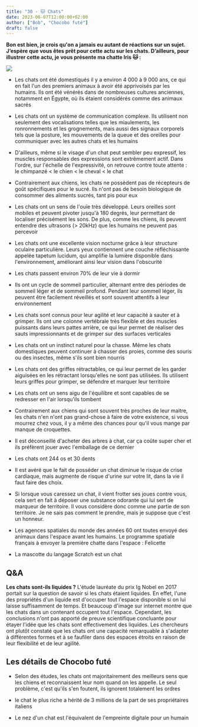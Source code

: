 ```yaml
---
title: "30 - 🐱 Chats"
date: 2023-06-07T12:00:00+02:00
author: ["Bob", "Chocobo futé"]
draft: false
---
```


**Bon est bien, je crois qu'on a jamais eu autant de réactions sur un sujet. J’espère que vous êtes prêt pour cette actu sur les chats. D’ailleurs, pour illustrer cette actu, je vous présente ma chatte Iris 🐱 :**

![](/img/30.jpg)

- Les chats ont été domestiqués il y a environ 4 000 à 9 000 ans, ce qui en fait l'un des premiers animaux à avoir été apprivoisés par les humains. Ils ont été vénérés dans de nombreuses cultures anciennes, notamment en Égypte, où ils étaient considérés comme des animaux sacrés

- Les chats ont un système de communication complexe. Ils utilisent non seulement des vocalisations telles que les miaulements, les ronronnements et les grognements, mais aussi des signaux corporels tels que la posture, les mouvements de la queue et des oreilles pour communiquer avec les autres chats et les humains

- D'ailleurs, même si le visage d'un chat peut sembler peu expressif, les muscles responsables des expressions sont extrêmement actif. Dans l'ordre, sur l'échelle de l'expressivité, on retrouve contre toute attente : le chimpanzé < le chien < le cheval < le chat

- Contrairement aux chiens, les chats ne possèdent pas de récepteurs de goût spécifiques pour le sucré. Ils n'ont pas de besoin biologique de consommer des aliments sucrés, tant pis pour eux

- Les chats ont un sens de l'ouïe très développé. Leurs oreilles sont mobiles et peuvent pivoter jusqu'à 180 degrés, leur permettant de localiser précisément les sons. De plus, comme les chiens, ils peuvent entendre des ultrasons (> 20kHz) que les humains ne peuvent pas percevoir

- Les chats ont une excellente vision nocturne grâce à leur structure oculaire particulière. Leurs yeux contiennent une couche réfléchissante appelée tapetum lucidum, qui amplifie la lumière disponible dans l'environnement, améliorant ainsi leur vision dans l'obscurité

- Les chats passent environ 70% de leur vie à dormir

- Ils ont un cycle de sommeil particulier, alternant entre des périodes de sommeil léger et de sommeil profond. Pendant leur sommeil léger, ils peuvent être facilement réveillés et sont souvent attentifs à leur environnement

- Les chats sont connus pour leur agilité et leur capacité à sauter et à grimper. Ils ont une colonne vertébrale très flexible et des muscles puissants dans leurs pattes arrière, ce qui leur permet de réaliser des sauts impressionnants et de grimper sur des surfaces verticales

- Les chats ont un instinct naturel pour la chasse. Même les chats domestiques peuvent continuer à chasser des proies, comme des souris ou des insectes, même s'ils sont bien nourris

- Les chats ont des griffes rétractables, ce qui leur permet de les garder aiguisées en les rétractant lorsqu'elles ne sont pas utilisées. Ils utilisent leurs griffes pour grimper, se défendre et marquer leur territoire

- Les chats ont un sens aigu de l'équilibre et sont capables de se redresser en l'air lorsqu'ils tombent

- Contrairement aux chiens qui sont souvent très proches de leur maitre, les chats n'en n'ont pas grand-chose à faire de votre existence, si vous mourrez chez vous, il y a même des chances pour qu'il vous mange par manque de croquettes.

- Il est déconseillé d'acheter des arbres à chat, car ça coûte super cher et ils préfèrent jouer avec l'emballage de ce dernier

- Les chats ont 244 os et 30 dents

- Il est avéré que le fait de posséder un chat diminue le risque de crise cardiaque, mais augmente de risque d'urine sur votre lit, dans la vie il faut faire des choix.

- Si lorsque vous caressez un chat, il vient frotter ses joues contre vous, cela sert en fait à déposer une substance odorante qui lui sert de marqueur de territoire. Il vous considère donc comme une partie de son territoire. Je ne sais pas comment le prendre, mais je suppose que c'est un honneur.

- Les agences spatiales du monde des années 60 ont toutes envoyé des animaux dans l'espace avant les humains. Le programme spatiale français à envoyer la première chatte dans l'espace : Felicette

- La mascotte du langage Scratch est un chat

## Q&A

**Les chats sont-ils liquides ?**
L'étude lauréate du prix Ig Nobel en 2017 portait sur la question de savoir si les chats étaient liquides. En effet, l'une des propriétés d'un liquide est d'occuper tout l'espace disponible si on lui laisse suffisamment de temps. Et beaucoup d'image sur internet montre que les chats dans un contenant occupent tout l'espace. Cependant, les conclusions n'ont pas apporté de preuve scientifique concluante pour étayer l'idée que les chats sont effectivement des liquides. Les chercheurs ont plutôt constaté que les chats ont une capacité remarquable à s'adapter à différentes formes et à se faufiler dans des espaces étroits en raison de leur flexibilité et de leur agilité.

## Les détails de Chocobo futé

- Selon des études, les chats ont majoritairement des meilleurs sens que les chiens et reconnaissent leur nom quand on les appelle. Le seul problème, c'est qu'ils s'en foutent, ils ignorent totalement les ordres  
  
- le chat le plus riche a hérité de 3 millions de la part de ses propriétaires italiens

- Le nez d'un chat est l'équivalent de l'empreinte digitale pour un humain

